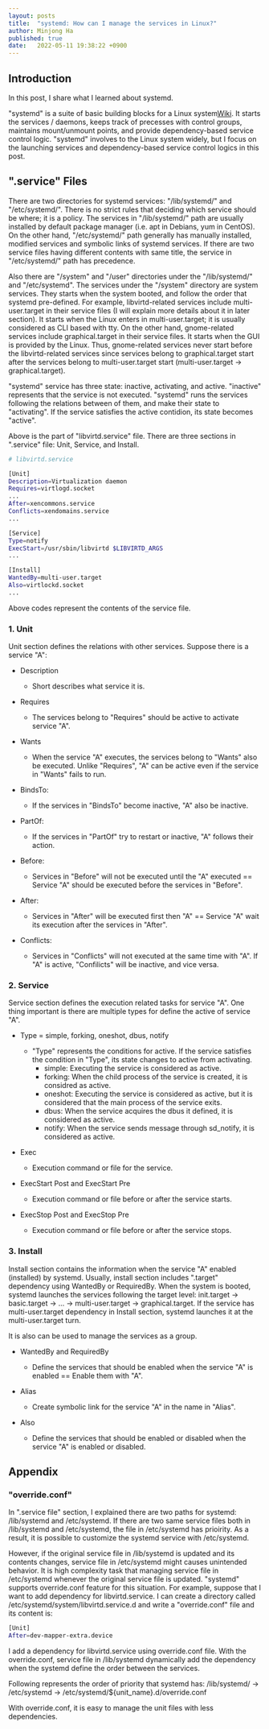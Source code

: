```yaml
---
layout: posts
title:  "systemd: How can I manage the services in Linux?"
author: Minjong Ha
published: true
date:   2022-05-11 19:38:22 +0900
---
```


## Introduction

In this post, I share what I learned about systemd.

"systemd" is a suite of basic building blocks for a Linux system[Wiki](https://www.freedesktop.org/wiki/Software/systemd/).
It starts the services / daemons, keeps track of precesses with control groups, maintains mount/unmount points, and provide dependency-based service control logic.
"systemd" involves to the Linux system widely, but I focus on the launching services and dependency-based service control logics in this post.

## ".service" Files

<!-- Details about service.file-->

There are two directories for systemd services: "/lib/systemd/" and "/etc/systemd/".
There is no strict rules that deciding which service should be where; it is a policy.
The services in "/lib/systemd/" path are usually installed by default package manager (i.e. apt in Debians, yum in CentOS).
On the other hand, "/etc/systemd/" path generally has manually installed, modified services and symbolic links of systemd services.
If there are two service files having different contents with same title, the service in "/etc/systemd/" path has precedence.

Also there are "/system" and "/user" directories under the "/lib/systemd/" and "/etc/systemd".
The services under the "/system" directory are system services.
They starts when the system booted, and follow the order that systemd pre-defined.
For example, libvirtd-related services include multi-user.target in their service files (I will explain more details about it in later section).
It starts when the Linux enters in multi-user.target; it is usually considered as CLI based with tty.
On the other hand, gnome-related services include graphical.target in their service files.
It starts when the GUI is provided by the Linux.
Thus, gnome-related services never start before the libvirtd-related services since services belong to graphical.target start after the services belong to multi-user.target start (multi-user.target -> graphical.target).

"systemd" service has three state: inactive, activating, and active.
"inactive" represents that the service is not executed.
"systemd" runs the services following the relations between of them, and make their state to "activating".
If the service satisfies the active contidion, its state becomes "active".

Above is the part of "libvirtd.service" file.
There are three sections in ".service" file: Unit, Service, and Install.

```bash
# libvirtd.service

[Unit]
Description=Virtualization daemon
Requires=virtlogd.socket
...
After=xencommons.service
Conflicts=xendomains.service
...

[Service]
Type=notify
ExecStart=/usr/sbin/libvirtd $LIBVIRTD_ARGS
...

[Install]
WantedBy=multi-user.target
Also=virtlockd.socket
...
```

Above codes represent the contents of the service file.

### 1. Unit

Unit section defines the relations with other services.
Suppose there is a service "A":

* Description
  * Short describes what service it is.

* Requires
  * The services belong to "Requires" should be active to activate service "A".

* Wants
  * When the service "A" executes, the services belong to "Wants" also be executed. Unlike "Requires", "A" can be active even if the service in "Wants" fails to run.

* BindsTo:
  * If the services in "BindsTo" become inactive, "A" also be inactive.

* PartOf:
  * If the services in "PartOf" try to restart or inactive, "A" follows their action.

* Before:
  * Services in "Before" will not be executed until the "A" executed == Service "A" should be executed before the services in "Before".

* After:
  * Services in "After" will be executed first then "A" == Service "A" wait its execution after the services in "After".

* Conflicts:
  * Services in "Conflicts" will not executed at the same time with "A". If "A" is active, "Confilicts" will be inactive, and vice versa.

### 2. Service

Service section defines the execution related tasks for service "A".
One thing important is there are multiple types for define the active of service "A".

* Type = simple, forking, oneshot, dbus, notify
  * "Type" represents the conditions for active. If the service satisfies the condition in "Type", its state changes to active from activating.
    * simple: Executing the service is considered as active.
    * forking: When the child process of the service is created, it is considred as active.
    * oneshot: Executing the service is considered as active, but it is considered that the main process of the service exits.
    * dbus: When the service acquires the dbus it defined, it is considered as active.
    * notify: When the service sends message through sd_notify, it is considered as active.

* Exec
  * Execution command or file for the service.

* ExecStart Post and ExecStart Pre
  * Execution command or file before or after the service starts.

* ExecStop Post and ExecStop Pre
  * Execution command or file before or after the service stops.

### 3. Install

Install section contains the information when the service "A" enabled (installed) by systemd.
Usually, install section includes ".target" dependency using WantedBy or RequiredBy.
When the system is booted, systemd launches the services following the target level: init.target -> basic.target -> ... -> multi-user.target -> graphical.target.
If the service has multi-user.target dependency in Install section, systemd launches it at the multi-user.target turn.

It is also can be used to manage the services as a group.

* WantedBy and RequiredBy
  * Define the services that should be enabled when the service "A" is enabled == Enable them with "A".

* Alias
  * Create symbolic link for the service "A" in the name in "Alias".

* Also
  * Define the services that should be enabled or disabled when the service "A" is enabled or disabled.

## Appendix

### "override.conf"

In ".service file" section, I explained there are two paths for systemd: /lib/systemd and /etc/systemd.
If there are two same service files both in /lib/systemd and /etc/systemd, the file in /etc/systemd has prioirity.
As a result, it is possible to customize the systemd service with /etc/systemd.

However, if the original service file in /lib/systemd is updated and its contents changes, service file in /etc/systemd might causes unintended behavior.
It is high complexity task that managing service file in /etc/systemd whenever the original service file is updated.
"systemd" supports override.conf feature for this situation.
For example, suppose that I want to add dependency for libvirtd.service.
I can create a directory called /etc/systemd/system/libvirtd.service.d and write a "override.conf" file and its content is:

```bash
[Unit]
After=dev-mapper-extra.device
```

I add a dependency for libvirtd.service using override.conf file.
With the override.conf, service file in /lib/systemd dynamically add the dependency when the systemd define the order between the services.

Following represents the order of priority that systemd has:
/lib/systemd/ -> /etc/systemd -> /etc/systemd/${unit_name}.d/override.conf

With override.conf, it is easy to manage the unit files with less dependencies.
